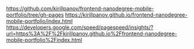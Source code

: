 https://github.com/kirillpanov/frontend-nanodegree-mobile-portfolio/tree/gh-pages
https://kirillpanov.github.io/frontend-nanodegree-mobile-portfolio/index.html
https://developers.google.com/speed/pagespeed/insights/?url=https%3A%2F%2Fkirillpanov.github.io%2Ffrontend-nanodegree-mobile-portfolio%2Findex.html